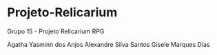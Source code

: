 # Projeto-Relicarium

Grupo 15 - Projeto Relicarium RPG

Agatha Yasminn dos Anjos
Alexandre Silva Santos
Gisele Marques Dias

